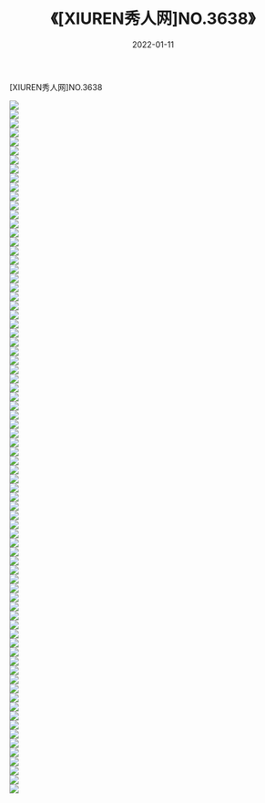 ﻿---
layout: post
title:  《[XIUREN秀人网]NO.3638》
date:   2022-01-11
img: http://pic.660000.xyz/1:/秀人网/秀人网第04部分/[XIUREN秀人网]NO.3638/000.jpg
categories: [美女, 清纯, 唯美]
---

[XIUREN秀人网]NO.3638

 ![](http://pic.660000.xyz/1:/秀人网/秀人网第04部分/[XIUREN秀人网]NO.3638/001.jpg) <br>![](http://pic.660000.xyz/1:/秀人网/秀人网第04部分/[XIUREN秀人网]NO.3638/002.jpg) <br>![](http://pic.660000.xyz/1:/秀人网/秀人网第04部分/[XIUREN秀人网]NO.3638/003.jpg) <br>![](http://pic.660000.xyz/1:/秀人网/秀人网第04部分/[XIUREN秀人网]NO.3638/004.jpg) <br>![](http://pic.660000.xyz/1:/秀人网/秀人网第04部分/[XIUREN秀人网]NO.3638/005.jpg) <br>![](http://pic.660000.xyz/1:/秀人网/秀人网第04部分/[XIUREN秀人网]NO.3638/006.jpg) <br>![](http://pic.660000.xyz/1:/秀人网/秀人网第04部分/[XIUREN秀人网]NO.3638/007.jpg) <br>![](http://pic.660000.xyz/1:/秀人网/秀人网第04部分/[XIUREN秀人网]NO.3638/008.jpg) <br>![](http://pic.660000.xyz/1:/秀人网/秀人网第04部分/[XIUREN秀人网]NO.3638/009.jpg) <br>![](http://pic.660000.xyz/1:/秀人网/秀人网第04部分/[XIUREN秀人网]NO.3638/010.jpg) <br>![](http://pic.660000.xyz/1:/秀人网/秀人网第04部分/[XIUREN秀人网]NO.3638/011.jpg) <br>![](http://pic.660000.xyz/1:/秀人网/秀人网第04部分/[XIUREN秀人网]NO.3638/012.jpg) <br>![](http://pic.660000.xyz/1:/秀人网/秀人网第04部分/[XIUREN秀人网]NO.3638/013.jpg) <br>![](http://pic.660000.xyz/1:/秀人网/秀人网第04部分/[XIUREN秀人网]NO.3638/014.jpg) <br>![](http://pic.660000.xyz/1:/秀人网/秀人网第04部分/[XIUREN秀人网]NO.3638/015.jpg) <br>![](http://pic.660000.xyz/1:/秀人网/秀人网第04部分/[XIUREN秀人网]NO.3638/016.jpg) <br>![](http://pic.660000.xyz/1:/秀人网/秀人网第04部分/[XIUREN秀人网]NO.3638/017.jpg) <br>![](http://pic.660000.xyz/1:/秀人网/秀人网第04部分/[XIUREN秀人网]NO.3638/018.jpg) <br>![](http://pic.660000.xyz/1:/秀人网/秀人网第04部分/[XIUREN秀人网]NO.3638/019.jpg) <br>![](http://pic.660000.xyz/1:/秀人网/秀人网第04部分/[XIUREN秀人网]NO.3638/020.jpg) <br>![](http://pic.660000.xyz/1:/秀人网/秀人网第04部分/[XIUREN秀人网]NO.3638/021.jpg) <br>![](http://pic.660000.xyz/1:/秀人网/秀人网第04部分/[XIUREN秀人网]NO.3638/022.jpg) <br>![](http://pic.660000.xyz/1:/秀人网/秀人网第04部分/[XIUREN秀人网]NO.3638/023.jpg) <br>![](http://pic.660000.xyz/1:/秀人网/秀人网第04部分/[XIUREN秀人网]NO.3638/024.jpg) <br>![](http://pic.660000.xyz/1:/秀人网/秀人网第04部分/[XIUREN秀人网]NO.3638/025.jpg) <br>![](http://pic.660000.xyz/1:/秀人网/秀人网第04部分/[XIUREN秀人网]NO.3638/026.jpg) <br>![](http://pic.660000.xyz/1:/秀人网/秀人网第04部分/[XIUREN秀人网]NO.3638/027.jpg) <br>![](http://pic.660000.xyz/1:/秀人网/秀人网第04部分/[XIUREN秀人网]NO.3638/028.jpg) <br>![](http://pic.660000.xyz/1:/秀人网/秀人网第04部分/[XIUREN秀人网]NO.3638/029.jpg) <br>![](http://pic.660000.xyz/1:/秀人网/秀人网第04部分/[XIUREN秀人网]NO.3638/030.jpg) <br>![](http://pic.660000.xyz/1:/秀人网/秀人网第04部分/[XIUREN秀人网]NO.3638/031.jpg) <br>![](http://pic.660000.xyz/1:/秀人网/秀人网第04部分/[XIUREN秀人网]NO.3638/032.jpg) <br>![](http://pic.660000.xyz/1:/秀人网/秀人网第04部分/[XIUREN秀人网]NO.3638/033.jpg) <br>![](http://pic.660000.xyz/1:/秀人网/秀人网第04部分/[XIUREN秀人网]NO.3638/034.jpg) <br>![](http://pic.660000.xyz/1:/秀人网/秀人网第04部分/[XIUREN秀人网]NO.3638/035.jpg) <br>![](http://pic.660000.xyz/1:/秀人网/秀人网第04部分/[XIUREN秀人网]NO.3638/036.jpg) <br>![](http://pic.660000.xyz/1:/秀人网/秀人网第04部分/[XIUREN秀人网]NO.3638/037.jpg) <br>![](http://pic.660000.xyz/1:/秀人网/秀人网第04部分/[XIUREN秀人网]NO.3638/038.jpg) <br>![](http://pic.660000.xyz/1:/秀人网/秀人网第04部分/[XIUREN秀人网]NO.3638/039.jpg) <br>![](http://pic.660000.xyz/1:/秀人网/秀人网第04部分/[XIUREN秀人网]NO.3638/040.jpg) <br>![](http://pic.660000.xyz/1:/秀人网/秀人网第04部分/[XIUREN秀人网]NO.3638/041.jpg) <br>![](http://pic.660000.xyz/1:/秀人网/秀人网第04部分/[XIUREN秀人网]NO.3638/042.jpg) <br>![](http://pic.660000.xyz/1:/秀人网/秀人网第04部分/[XIUREN秀人网]NO.3638/043.jpg) <br>![](http://pic.660000.xyz/1:/秀人网/秀人网第04部分/[XIUREN秀人网]NO.3638/044.jpg) <br>![](http://pic.660000.xyz/1:/秀人网/秀人网第04部分/[XIUREN秀人网]NO.3638/045.jpg) <br>![](http://pic.660000.xyz/1:/秀人网/秀人网第04部分/[XIUREN秀人网]NO.3638/046.jpg) <br>![](http://pic.660000.xyz/1:/秀人网/秀人网第04部分/[XIUREN秀人网]NO.3638/047.jpg) <br>![](http://pic.660000.xyz/1:/秀人网/秀人网第04部分/[XIUREN秀人网]NO.3638/048.jpg) <br>![](http://pic.660000.xyz/1:/秀人网/秀人网第04部分/[XIUREN秀人网]NO.3638/049.jpg) <br>![](http://pic.660000.xyz/1:/秀人网/秀人网第04部分/[XIUREN秀人网]NO.3638/050.jpg) <br>![](http://pic.660000.xyz/1:/秀人网/秀人网第04部分/[XIUREN秀人网]NO.3638/051.jpg) <br>![](http://pic.660000.xyz/1:/秀人网/秀人网第04部分/[XIUREN秀人网]NO.3638/052.jpg) <br>![](http://pic.660000.xyz/1:/秀人网/秀人网第04部分/[XIUREN秀人网]NO.3638/053.jpg) <br>![](http://pic.660000.xyz/1:/秀人网/秀人网第04部分/[XIUREN秀人网]NO.3638/054.jpg) <br>![](http://pic.660000.xyz/1:/秀人网/秀人网第04部分/[XIUREN秀人网]NO.3638/055.jpg) <br>![](http://pic.660000.xyz/1:/秀人网/秀人网第04部分/[XIUREN秀人网]NO.3638/056.jpg) <br>![](http://pic.660000.xyz/1:/秀人网/秀人网第04部分/[XIUREN秀人网]NO.3638/057.jpg) <br>![](http://pic.660000.xyz/1:/秀人网/秀人网第04部分/[XIUREN秀人网]NO.3638/058.jpg) <br>![](http://pic.660000.xyz/1:/秀人网/秀人网第04部分/[XIUREN秀人网]NO.3638/059.jpg) <br>![](http://pic.660000.xyz/1:/秀人网/秀人网第04部分/[XIUREN秀人网]NO.3638/060.jpg) <br>![](http://pic.660000.xyz/1:/秀人网/秀人网第04部分/[XIUREN秀人网]NO.3638/061.jpg) <br>![](http://pic.660000.xyz/1:/秀人网/秀人网第04部分/[XIUREN秀人网]NO.3638/062.jpg) <br>![](http://pic.660000.xyz/1:/秀人网/秀人网第04部分/[XIUREN秀人网]NO.3638/063.jpg) <br>![](http://pic.660000.xyz/1:/秀人网/秀人网第04部分/[XIUREN秀人网]NO.3638/064.jpg) <br>![](http://pic.660000.xyz/1:/秀人网/秀人网第04部分/[XIUREN秀人网]NO.3638/065.jpg) <br>![](http://pic.660000.xyz/1:/秀人网/秀人网第04部分/[XIUREN秀人网]NO.3638/066.jpg) <br>![](http://pic.660000.xyz/1:/秀人网/秀人网第04部分/[XIUREN秀人网]NO.3638/067.jpg) <br>![](http://pic.660000.xyz/1:/秀人网/秀人网第04部分/[XIUREN秀人网]NO.3638/068.jpg) <br>![](http://pic.660000.xyz/1:/秀人网/秀人网第04部分/[XIUREN秀人网]NO.3638/069.jpg) <br>![](http://pic.660000.xyz/1:/秀人网/秀人网第04部分/[XIUREN秀人网]NO.3638/070.jpg) <br>![](http://pic.660000.xyz/1:/秀人网/秀人网第04部分/[XIUREN秀人网]NO.3638/071.jpg) <br>![](http://pic.660000.xyz/1:/秀人网/秀人网第04部分/[XIUREN秀人网]NO.3638/072.jpg) <br>![](http://pic.660000.xyz/1:/秀人网/秀人网第04部分/[XIUREN秀人网]NO.3638/073.jpg) <br>![](http://pic.660000.xyz/1:/秀人网/秀人网第04部分/[XIUREN秀人网]NO.3638/074.jpg) <br>![](http://pic.660000.xyz/1:/秀人网/秀人网第04部分/[XIUREN秀人网]NO.3638/075.jpg) <br>![](http://pic.660000.xyz/1:/秀人网/秀人网第04部分/[XIUREN秀人网]NO.3638/076.jpg) <br>